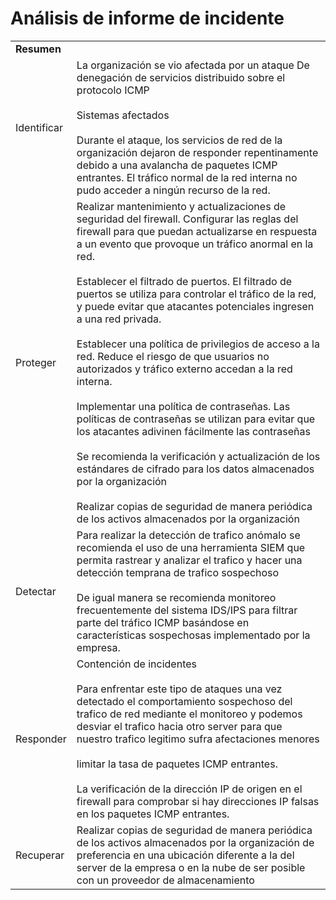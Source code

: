 # Análisis de informe de incidente
|             |                                                                                                                                                                                                                                                                                                                                                                                                                                                                                                                                                                                                                                                                                                                                                                                                                                                                                                                                                                |
| ----------- | -------------------------------------------------------------------------------------------------------------------------------------------------------------------------------------------------------------------------------------------------------------------------------------------------------------------------------------------------------------------------------------------------------------------------------------------------------------------------------------------------------------------------------------------------------------------------------------------------------------------------------------------------------------------------------------------------------------------------------------------------------------------------------------------------------------------------------------------------------------------------------------------------------------------------------------------------------------- |
| **Resumen** |                                                                                                                                                                                                                                                                                                                                                                                                                                                                                                                                                                                                                                                                                                                                                                                                                                                                                                                                                                |
| Identificar | La organización se vio afectada por un ataque De denegación de servicios distribuido sobre el protocolo ICMP<br><br>Sistemas afectados<br><br>Durante el ataque, los servicios de red de la organización dejaron de responder repentinamente debido a una avalancha de paquetes ICMP entrantes. El tráfico normal de la red interna no pudo acceder a ningún recurso de la red.                                                                                                                                                                                                                                                                                                                                                                                                                                                                                                                                                                                |
| Proteger    | Realizar mantenimiento y actualizaciones de seguridad del firewall. Configurar las reglas del firewall para que puedan actualizarse en respuesta a un evento que provoque un tráfico anormal en la red.<br><br>Establecer el filtrado de puertos. El filtrado de puertos se utiliza para controlar el tráfico de la red, y puede evitar que atacantes potenciales ingresen a una red privada.<br><br>Establecer una política de privilegios de acceso a la red. Reduce el riesgo de que usuarios no autorizados y tráfico externo accedan a la red interna.<br><br>Implementar una política de contraseñas. Las políticas de contraseñas se utilizan para evitar que los atacantes adivinen fácilmente las contraseñas<br><br>Se recomienda la verificación y actualización de los estándares de cifrado para los datos almacenados por la organización<br><br>Realizar copias de seguridad de manera periódica de los activos almacenados por la organización |
| Detectar    | Para realizar la detección de trafico anómalo se recomienda el uso de una herramienta SIEM que permita rastrear y analizar el trafico y hacer una detección temprana de trafico sospechoso<br><br>De igual manera se recomienda monitoreo frecuentemente del sistema IDS/IPS para filtrar parte del tráfico ICMP basándose en características sospechosas implementado por la empresa.                                                                                                                                                                                                                                                                                                                                                                                                                                                                                                                                                                         |
| Responder   | Contención de incidentes<br><br>Para enfrentar este tipo de ataques una vez detectado el comportamiento sospechoso del trafico de red mediante el monitoreo y podemos desviar el trafico hacia otro server para que nuestro trafico legitimo sufra afectaciones menores<br><br>limitar la tasa de paquetes ICMP entrantes.<br><br>La verificación de la dirección IP de origen en el firewall para comprobar si hay direcciones IP falsas en los paquetes ICMP entrantes.                                                                                                                                                                                                                                                                                                                                                                                                                                                                                      |
| Recuperar   | Realizar copias de seguridad de manera periódica de los activos almacenados por la organización de preferencia en una ubicación diferente a la del server de la empresa o en la nube de ser posible con un proveedor de almacenamiento                                                                                                                                                                                                                                                                                                                                                                                                                                                                                                                                                                                                                                                                                                                         |
